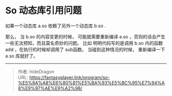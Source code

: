 # So 动态库引用问题



如果一个动态库 a.so 依赖了另外一个动态库 b.so .

那么， 当 b.so 的内容变更的时候， 可能就需要重新编译 a.so ，否则的话会产生一些无法预知，而且莫名奇妙的问题。 比如 明明代码写的是调用 b.so 内的函数 add ，在执行的时候却调用了 sub函数。 当碰到这种情况的时候， 重新编译一下a.so 库就好了。

---

> 作者: hideDragon  
> URL: https://fantasyplayer.link/program/so-%E5%8A%A8%E6%80%81%E5%BA%93%E5%BC%95%E7%94%A8%E9%97%AE%E9%A2%98/  

